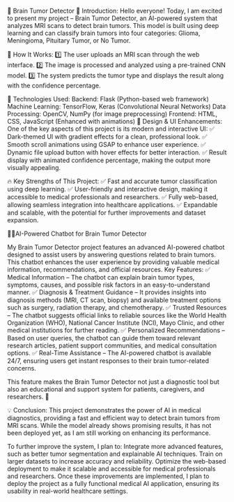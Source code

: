 🧠 Brain Tumor Detector
🔹 Introduction:
Hello everyone! Today, I am excited to present my project – Brain Tumor Detector, an AI-powered system that analyzes MRI scans to detect brain tumors. This model is built using deep learning and can classify brain tumors into four categories: Glioma, Meningioma, Pituitary Tumor, or No Tumor.

🔹 How It Works:
1️⃣ The user uploads an MRI scan through the web interface.
2️⃣ The image is processed and analyzed using a pre-trained CNN model.
3️⃣ The system predicts the tumor type and displays the result along with the confidence percentage.

🔹 Technologies Used:
Backend: Flask (Python-based web framework)
Machine Learning: TensorFlow, Keras (Convolutional Neural Networks)
Data Processing: OpenCV, NumPy (for image preprocessing)
Frontend: HTML, CSS, JavaScript (Enhanced with animations)
🎨 Design & UI Enhancements:
One of the key aspects of this project is its modern and interactive UI:
✅ Dark-themed UI with gradient effects for a clean, professional look.
✅ Smooth scroll animations using GSAP to enhance user experience.
✅ Dynamic file upload button with hover effects for better interaction.
✅ Result display with animated confidence percentage, making the output more visually appealing.

🔥 Key Strengths of This Project:
✅ Fast and accurate tumor classification using deep learning.
✅ User-friendly and interactive design, making it accessible to medical professionals and researchers.
✅ Fully web-based, allowing seamless integration into healthcare applications.
✅ Expandable and scalable, with the potential for further improvements and dataset expansion.

🤖💬AI-Powered Chatbot for Brain Tumor Detector

My Brain Tumor Detector project features an advanced AI-powered chatbot designed to assist users by answering questions related to brain tumors. This chatbot enhances the user experience by providing valuable medical information, recommendations, and official resources.
Key Features:
✅ Medical Information – The chatbot can explain brain tumor types, symptoms, causes, and possible risk factors in an easy-to-understand manner.
✅ Diagnosis & Treatment Guidance – It provides insights into diagnosis methods (MRI, CT scan, biopsy) and available treatment options such as surgery, radiation therapy, and chemotherapy.
✅ Trusted Resources – The chatbot suggests official links to reliable sources like the World Health Organization (WHO), National Cancer Institute (NCI), Mayo Clinic, and other medical institutions for further reading.
✅ Personalized Recommendations – Based on user queries, the chatbot can guide them toward relevant research articles, patient support communities, and medical consultation options.
✅ Real-Time Assistance – The AI-powered chatbot is available 24/7, ensuring users get instant responses to their brain tumor-related concerns.

This feature makes the Brain Tumor Detector not just a diagnostic tool but also an educational and support system for patients, caregivers, and researchers. 🚀

💡 Conclusion:
This project demonstrates the power of AI in medical diagnostics, providing a fast and efficient way to detect brain tumors from MRI scans. While the model already shows promising results, it has not been deployed yet, as I am still working on enhancing its performance.

To further improve the system, I plan to:
Integrate more advanced features, such as better tumor segmentation and explainable AI techniques.
Train on larger datasets to increase accuracy and reliability.
Optimize the web-based deployment to make it scalable and accessible for medical professionals and researchers.
Once these improvements are implemented, I plan to deploy the project as a fully functional medical AI application, ensuring its usability in real-world healthcare settings.
